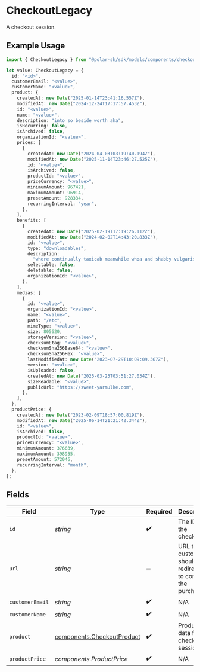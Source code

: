 # CheckoutLegacy

A checkout session.

## Example Usage

```typescript
import { CheckoutLegacy } from "@polar-sh/sdk/models/components/checkoutlegacy.js";

let value: CheckoutLegacy = {
  id: "<id>",
  customerEmail: "<value>",
  customerName: "<value>",
  product: {
    createdAt: new Date("2025-01-14T23:41:16.557Z"),
    modifiedAt: new Date("2024-12-24T17:17:57.453Z"),
    id: "<value>",
    name: "<value>",
    description: "into so beside worth aha",
    isRecurring: false,
    isArchived: false,
    organizationId: "<value>",
    prices: [
      {
        createdAt: new Date("2024-04-03T03:19:40.194Z"),
        modifiedAt: new Date("2025-11-14T23:46:27.525Z"),
        id: "<value>",
        isArchived: false,
        productId: "<value>",
        priceCurrency: "<value>",
        minimumAmount: 967421,
        maximumAmount: 96914,
        presetAmount: 928334,
        recurringInterval: "year",
      },
    ],
    benefits: [
      {
        createdAt: new Date("2025-02-19T17:19:26.112Z"),
        modifiedAt: new Date("2024-02-02T14:43:20.833Z"),
        id: "<value>",
        type: "downloadables",
        description:
          "where continually taxicab meanwhile whoa and shabby vulgarise geez",
        selectable: false,
        deletable: false,
        organizationId: "<value>",
      },
    ],
    medias: [
      {
        id: "<value>",
        organizationId: "<value>",
        name: "<value>",
        path: "/etc",
        mimeType: "<value>",
        size: 805620,
        storageVersion: "<value>",
        checksumEtag: "<value>",
        checksumSha256Base64: "<value>",
        checksumSha256Hex: "<value>",
        lastModifiedAt: new Date("2023-07-29T10:09:09.367Z"),
        version: "<value>",
        isUploaded: false,
        createdAt: new Date("2025-03-25T03:51:27.034Z"),
        sizeReadable: "<value>",
        publicUrl: "https://sweet-yarmulke.com",
      },
    ],
  },
  productPrice: {
    createdAt: new Date("2023-02-09T18:57:00.819Z"),
    modifiedAt: new Date("2025-06-14T21:21:42.344Z"),
    id: "<value>",
    isArchived: false,
    productId: "<value>",
    priceCurrency: "<value>",
    minimumAmount: 376639,
    maximumAmount: 398935,
    presetAmount: 572046,
    recurringInterval: "month",
  },
};
```

## Fields

| Field                                                                    | Type                                                                     | Required                                                                 | Description                                                              |
| ------------------------------------------------------------------------ | ------------------------------------------------------------------------ | ------------------------------------------------------------------------ | ------------------------------------------------------------------------ |
| `id`                                                                     | *string*                                                                 | :heavy_check_mark:                                                       | The ID of the checkout.                                                  |
| `url`                                                                    | *string*                                                                 | :heavy_minus_sign:                                                       | URL the customer should be redirected to complete the purchase.          |
| `customerEmail`                                                          | *string*                                                                 | :heavy_check_mark:                                                       | N/A                                                                      |
| `customerName`                                                           | *string*                                                                 | :heavy_check_mark:                                                       | N/A                                                                      |
| `product`                                                                | [components.CheckoutProduct](../../models/components/checkoutproduct.md) | :heavy_check_mark:                                                       | Product data for a checkout session.                                     |
| `productPrice`                                                           | *components.ProductPrice*                                                | :heavy_check_mark:                                                       | N/A                                                                      |